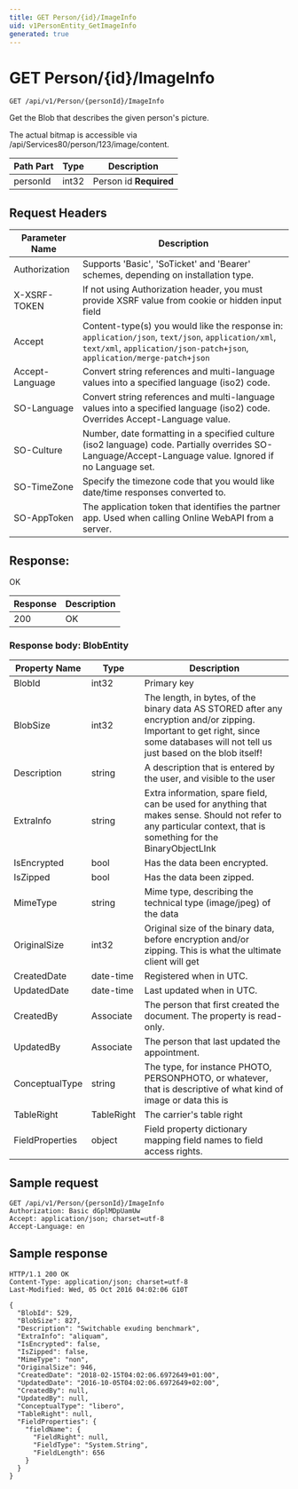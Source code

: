 ```yaml
---
title: GET Person/{id}/ImageInfo
uid: v1PersonEntity_GetImageInfo
generated: true
---
```


# GET Person/{id}/ImageInfo

```http
GET /api/v1/Person/{personId}/ImageInfo
```

Get the Blob that describes the given person's picture.


The actual bitmap is accessible via /api/Services80/person/123/image/content.





| Path Part | Type | Description |
|-----------|------|-------------|
| personId | int32 | Person id **Required** |



## Request Headers

| Parameter Name | Description |
|----------------|-------------|
| Authorization  | Supports 'Basic', 'SoTicket' and 'Bearer' schemes, depending on installation type. |
| X-XSRF-TOKEN   | If not using Authorization header, you must provide XSRF value from cookie or hidden input field |
| Accept         | Content-type(s) you would like the response in: `application/json`, `text/json`, `application/xml`, `text/xml`, `application/json-patch+json`, `application/merge-patch+json` |
| Accept-Language | Convert string references and multi-language values into a specified language (iso2) code. |
| SO-Language | Convert string references and multi-language values into a specified language (iso2) code. Overrides Accept-Language value. |
| SO-Culture | Number, date formatting in a specified culture (iso2 language) code. Partially overrides SO-Language/Accept-Language value. Ignored if no Language set. |
| SO-TimeZone | Specify the timezone code that you would like date/time responses converted to. |
| SO-AppToken | The application token that identifies the partner app. Used when calling Online WebAPI from a server. |


## Response:

OK

| Response | Description |
|----------------|-------------|
| 200 | OK |

### Response body: BlobEntity

| Property Name | Type |  Description |
|----------------|------|--------------|
| BlobId | int32 | Primary key |
| BlobSize | int32 | The length, in bytes, of the binary data AS STORED after any encryption and/or zipping. Important to get right, since some databases will not tell us just based on the blob itself! |
| Description | string | A description that is entered by the user, and visible to the user |
| ExtraInfo | string | Extra information, spare field, can be used for anything that makes sense. Should not refer to any particular context, that is something for the BinaryObjectLInk |
| IsEncrypted | bool | Has the data been encrypted. |
| IsZipped | bool | Has the data been zipped. |
| MimeType | string | Mime type, describing the technical type (image/jpeg) of the data |
| OriginalSize | int32 | Original size of the binary data, before encryption and/or zipping. This is what the ultimate client will get |
| CreatedDate | date-time | Registered when  in UTC. |
| UpdatedDate | date-time | Last updated when  in UTC. |
| CreatedBy | Associate | The person that first created the document. The property is read-only. |
| UpdatedBy | Associate | The person that last updated the appointment. |
| ConceptualType | string | The type, for instance PHOTO, PERSONPHOTO, or whatever, that is descriptive of what kind of image or data this is |
| TableRight | TableRight | The carrier's table right |
| FieldProperties | object | Field property dictionary mapping field names to field access rights. |

## Sample request

```http!
GET /api/v1/Person/{personId}/ImageInfo
Authorization: Basic dGplMDpUamUw
Accept: application/json; charset=utf-8
Accept-Language: en
```

## Sample response

```http_
HTTP/1.1 200 OK
Content-Type: application/json; charset=utf-8
Last-Modified: Wed, 05 Oct 2016 04:02:06 G10T

{
  "BlobId": 529,
  "BlobSize": 827,
  "Description": "Switchable exuding benchmark",
  "ExtraInfo": "aliquam",
  "IsEncrypted": false,
  "IsZipped": false,
  "MimeType": "non",
  "OriginalSize": 946,
  "CreatedDate": "2018-02-15T04:02:06.6972649+01:00",
  "UpdatedDate": "2016-10-05T04:02:06.6972649+02:00",
  "CreatedBy": null,
  "UpdatedBy": null,
  "ConceptualType": "libero",
  "TableRight": null,
  "FieldProperties": {
    "fieldName": {
      "FieldRight": null,
      "FieldType": "System.String",
      "FieldLength": 656
    }
  }
}
```